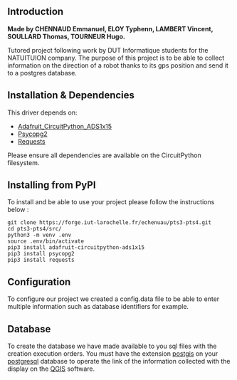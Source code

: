 ## Introduction

**Made by CHENNAUD Emmanuel, ELOY Typhenn, LAMBERT Vincent, SOULLARD Thomas, TOURNEUR Hugo.**

Tutored project following work by DUT Informatique students for the NATUITUION company. The purpose of this project is to be able to collect information on the direction of a robot thanks to its gps position and send it to a postgres database.

## Installation & Dependencies
This driver depends on:

* [Adafruit_CircuitPython_ADS1x15](https://github.com/adafruit/Adafruit_CircuitPython_ADS1x15)
* [Psycopg2](https://pypi.org/project/psycopg2/)
* [Requests](https://requests-fr.readthedocs.io/en/latest/)

Please ensure all dependencies are available on the CircuitPython filesystem.

## Installing from PyPI

To install and be able to use your project please follow the instructions below :

``` 
git clone https://forge.iut-larochelle.fr/echenuau/pts3-pts4.git 
cd pts3-pts4/src/ 
python3 -m venv .env
source .env/bin/activate 
pip3 install adafruit-circuitpython-ads1x15
pip3 install psycopg2
pip3 install requests
```
## Configuration

To configure our project we created a config.data file to be able to enter multiple information such as database identifiers for example.

## Database
To create the database we have made available to you sql files with the creation execution orders.
You must have the extension [postgis](https://postgis.net/) on your [postgresql](https://www.postgresql.org/) database to operate the link of the information collected with the display on the [QGIS](https://www.qgis.org/fr/site/index.html) software.